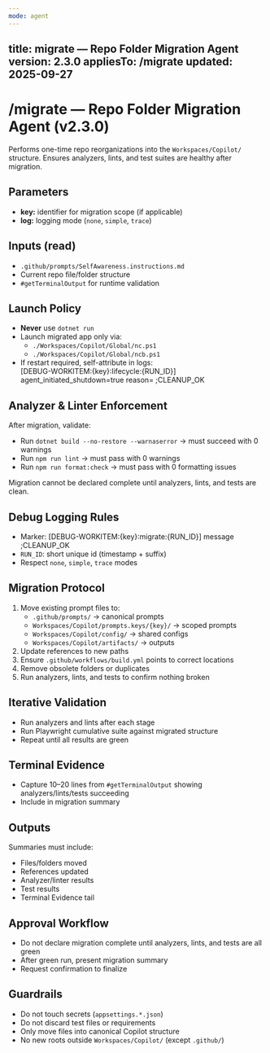 ```yaml
---
mode: agent
---
```

title: migrate — Repo Folder Migration Agent
version: 2.3.0
appliesTo: /migrate
updated: 2025-09-27
---

# /migrate — Repo Folder Migration Agent (v2.3.0)

Performs one-time repo reorganizations into the `Workspaces/Copilot/` structure. Ensures analyzers, lints, and test suites are healthy after migration.

## Parameters
- **key:** identifier for migration scope (if applicable)
- **log:** logging mode (`none`, `simple`, `trace`)

## Inputs (read)
- `.github/prompts/SelfAwareness.instructions.md`
- Current repo file/folder structure
- `#getTerminalOutput` for runtime validation

## Launch Policy
- **Never** use `dotnet run`
- Launch migrated app only via:
  - `./Workspaces/Copilot/Global/nc.ps1`
  - `./Workspaces/Copilot/Global/ncb.ps1`
- If restart required, self-attribute in logs:  
  [DEBUG-WORKITEM:{key}:lifecycle:{RUN_ID}] agent_initiated_shutdown=true reason=<text> ;CLEANUP_OK

## Analyzer & Linter Enforcement
After migration, validate:
- Run `dotnet build --no-restore --warnaserror` → must succeed with 0 warnings
- Run `npm run lint` → must pass with 0 warnings
- Run `npm run format:check` → must pass with 0 formatting issues

Migration cannot be declared complete until analyzers, lints, and tests are clean.

## Debug Logging Rules
- Marker: [DEBUG-WORKITEM:{key}:migrate:{RUN_ID}] message ;CLEANUP_OK
- `RUN_ID`: short unique id (timestamp + suffix)
- Respect `none`, `simple`, `trace` modes

## Migration Protocol
1. Move existing prompt files to:
   - `.github/prompts/` → canonical prompts
   - `Workspaces/Copilot/prompts.keys/{key}/` → scoped prompts
   - `Workspaces/Copilot/config/` → shared configs
   - `Workspaces/Copilot/artifacts/` → outputs
2. Update references to new paths
3. Ensure `.github/workflows/build.yml` points to correct locations
4. Remove obsolete folders or duplicates
5. Run analyzers, lints, and tests to confirm nothing broken

## Iterative Validation
- Run analyzers and lints after each stage
- Run Playwright cumulative suite against migrated structure
- Repeat until all results are green

## Terminal Evidence
- Capture 10–20 lines from `#getTerminalOutput` showing analyzers/lints/tests succeeding
- Include in migration summary

## Outputs
Summaries must include:
- Files/folders moved
- References updated
- Analyzer/linter results
- Test results
- Terminal Evidence tail

## Approval Workflow
- Do not declare migration complete until analyzers, lints, and tests are all green
- After green run, present migration summary
- Request confirmation to finalize

## Guardrails
- Do not touch secrets (`appsettings.*.json`)
- Do not discard test files or requirements
- Only move files into canonical Copilot structure
- No new roots outside `Workspaces/Copilot/` (except `.github/`)